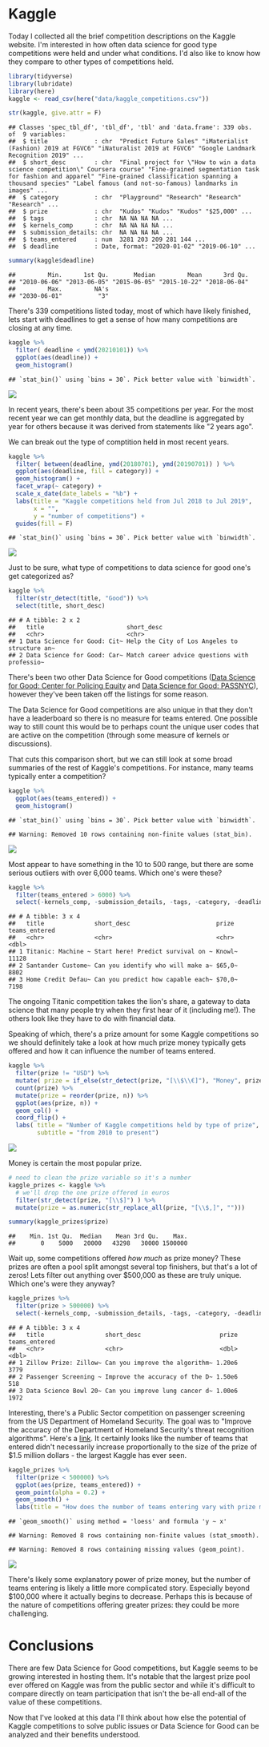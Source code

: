 
Kaggle
======

Today I collected all the brief competition descriptions on the Kaggle website. I'm interested in how often data science for good type competitions were held and under what conditions. I'd also like to know how they compare to other types of competitions held.

``` r
library(tidyverse)
library(lubridate)
library(here)
kaggle <- read_csv(here("data/kaggle_competitions.csv"))

str(kaggle, give.attr = F)
```

    ## Classes 'spec_tbl_df', 'tbl_df', 'tbl' and 'data.frame': 339 obs. of  9 variables:
    ##  $ title             : chr  "Predict Future Sales" "iMaterialist (Fashion) 2019 at FGVC6" "iNaturalist 2019 at FGVC6" "Google Landmark Recognition 2019" ...
    ##  $ short_desc        : chr  "Final project for \"How to win a data science competition\" Coursera course" "Fine-grained segmentation task for fashion and apparel" "Fine-grained classification spanning a thousand species" "Label famous (and not-so-famous) landmarks in images" ...
    ##  $ category          : chr  "Playground" "Research" "Research" "Research" ...
    ##  $ prize             : chr  "Kudos" "Kudos" "Kudos" "$25,000" ...
    ##  $ tags              : chr  NA NA NA NA ...
    ##  $ kernels_comp      : chr  NA NA NA NA ...
    ##  $ submission_details: chr  NA NA NA NA ...
    ##  $ teams_entered     : num  3281 203 209 281 144 ...
    ##  $ deadline          : Date, format: "2020-01-02" "2019-06-10" ...

``` r
summary(kaggle$deadline)
```

    ##         Min.      1st Qu.       Median         Mean      3rd Qu. 
    ## "2010-06-06" "2013-06-05" "2015-06-05" "2015-10-22" "2018-06-04" 
    ##         Max.         NA's 
    ## "2030-06-01"          "3"

There's 339 competitions listed today, most of which have likely finished, lets start with deadlines to get a sense of how many competitions are closing at any time.

``` r
kaggle %>% 
  filter( deadline < ymd(20210101)) %>% 
  ggplot(aes(deadline)) +
  geom_histogram()
```

    ## `stat_bin()` using `bins = 30`. Pick better value with `binwidth`.

![](README_files/figure-markdown_github/unnamed-chunk-2-1.png)

In recent years, there's been about 35 competitions per year. For the most recent year we can get monthly data, but the deadline is aggregated by year for others because it was derived from statements like "2 years ago".

We can break out the type of comptition held in most recent years.

``` r
kaggle %>% 
  filter( between(deadline, ymd(20180701), ymd(20190701)) ) %>% 
  ggplot(aes(deadline, fill = category)) +
  geom_histogram() +
  facet_wrap(~ category) +
  scale_x_date(date_labels = "%b") +
  labs(title = "Kaggle competitions held from Jul 2018 to Jul 2019", 
       x = "",
       y = "number of competitions") +
  guides(fill = F)
```

    ## `stat_bin()` using `bins = 30`. Pick better value with `binwidth`.

![](README_files/figure-markdown_github/unnamed-chunk-3-1.png)

Just to be sure, what type of competitions to data science for good one's get categorized as?

``` r
kaggle %>% 
  filter(str_detect(title, "Good")) %>% 
  select(title, short_desc)
```

    ## # A tibble: 2 x 2
    ##   title                       short_desc                                   
    ##   <chr>                       <chr>                                        
    ## 1 Data Science for Good: Cit~ Help the City of Los Angeles to structure an~
    ## 2 Data Science for Good: Car~ Match career advice questions with professio~

There's been two other Data Science for Good competitions ([Data Science for Good: Center for Policing Equity](https://www.kaggle.com/center-for-policing-equity/data-science-for-good/kernels) and [Data Science for Good: PASSNYC](https://www.kaggle.com/passnyc/data-science-for-good/kernels)), however they've been taken off the listings for some reason.

The Data Science for Good competitions are also unique in that they don't have a leaderboard so there is no measure for teams entered. One possible way to still count this would be to perhaps count the unique user codes that are active on the competition (through some measure of kernels or discussions).

That cuts this comparison short, but we can still look at some broad summaries of the rest of Kaggle's competitions. For instance, many teams typically enter a competition?

``` r
kaggle %>% 
  ggplot(aes(teams_entered)) +
  geom_histogram()
```

    ## `stat_bin()` using `bins = 30`. Pick better value with `binwidth`.

    ## Warning: Removed 10 rows containing non-finite values (stat_bin).

![](README_files/figure-markdown_github/unnamed-chunk-5-1.png)

Most appear to have something in the 10 to 500 range, but there are some serious outliers with over 6,000 teams. Which one's were these?

``` r
kaggle %>% 
  filter(teams_entered > 6000) %>% 
  select(-kernels_comp, -submission_details, -tags, -category, -deadline)
```

    ## # A tibble: 3 x 4
    ##   title              short_desc                        prize  teams_entered
    ##   <chr>              <chr>                             <chr>          <dbl>
    ## 1 Titanic: Machine ~ Start here! Predict survival on ~ Knowl~         11128
    ## 2 Santander Custome~ Can you identify who will make a~ $65,0~          8802
    ## 3 Home Credit Defau~ Can you predict how capable each~ $70,0~          7198

The ongoing Titanic competition takes the lion's share, a gateway to data science that many people try when they first hear of it (including me!). The others look like they have to do with financial data.

Speaking of which, there's a prize amount for some Kaggle competitions so we should definitely take a look at how much prize money typically gets offered and how it can influence the number of teams entered.

``` r
kaggle %>% 
  filter(prize != "USD") %>% 
  mutate( prize = if_else(str_detect(prize, "[\\$\\€]"), "Money", prize)) %>% 
  count(prize) %>% 
  mutate(prize = reorder(prize, n)) %>% 
  ggplot(aes(prize, n)) +
  geom_col() +
  coord_flip() +
  labs( title = "Number of Kaggle competitions held by type of prize",
        subtitle = "from 2010 to present")
```

![](README_files/figure-markdown_github/unnamed-chunk-7-1.png)

Money is certain the most popular prize.

``` r
# need to clean the prize variable so it's a number
kaggle_prizes <- kaggle %>%
  # we'll drop the one prize offered in euros
  filter(str_detect(prize, "[\\$]") ) %>% 
  mutate(prize = as.numeric(str_replace_all(prize, "[\\$,]", "")))

summary(kaggle_prizes$prize)
```

    ##    Min. 1st Qu.  Median    Mean 3rd Qu.    Max. 
    ##       0    5000   20000   43298   30000 1500000

Wait up, some competitions offered *how much* as prize money? These prizes are often a pool split amongst several top finishers, but that's a lot of zeros! Lets filter out anything over $500,000 as these are truly unique. Which one's were they anyway?

``` r
kaggle_prizes %>% 
  filter(prize > 500000) %>% 
  select(-kernels_comp, -submission_details, -tags, -category, -deadline)
```

    ## # A tibble: 3 x 4
    ##   title                 short_desc                      prize teams_entered
    ##   <chr>                 <chr>                           <dbl>         <dbl>
    ## 1 Zillow Prize: Zillow~ Can you improve the algorithm~ 1.20e6          3779
    ## 2 Passenger Screening ~ Improve the accuracy of the D~ 1.50e6           518
    ## 3 Data Science Bowl 20~ Can you improve lung cancer d~ 1.00e6          1972

Interesting, there's a Public Sector competition on passenger screening from the US Department of Homeland Security. The goal was to "Improve the accuracy of the Department of Homeland Security's threat recognition algorithms". Here's a [link](https://www.kaggle.com/c/passenger-screening-algorithm-challenge). It certainly looks like the number of teams that entered didn't necessarily increase proportionally to the size of the prize of $1.5 million dollars - the largest Kaggle has ever seen.

``` r
kaggle_prizes %>% 
  filter(prize < 500000) %>% 
  ggplot(aes(prize, teams_entered)) +
  geom_point(alpha = 0.2) +
  geom_smooth() +
  labs(title = "How does the number of teams entering vary with prize money?")
```

    ## `geom_smooth()` using method = 'loess' and formula 'y ~ x'

    ## Warning: Removed 8 rows containing non-finite values (stat_smooth).

    ## Warning: Removed 8 rows containing missing values (geom_point).

![](README_files/figure-markdown_github/unnamed-chunk-10-1.png)

There's likely some explanatory power of prize money, but the number of teams entering is likely a little more complicated story. Especially beyond $100,000 where it actually begins to decrease. Perhaps this is because of the nature of competitions offering greater prizes: they could be more challenging.

Conclusions
===========

There are few Data Science for Good competitions, but Kaggle seems to be growing interested in hosting them. It's notable that the largest prize pool ever offered on Kaggle was from the public sector and while it's difficult to compare directly on team participation that isn't the be-all end-all of the value of these competitions.

Now that I've looked at this data I'll think about how else the potential of Kaggle competitions to solve public issues or Data Science for Good can be analyzed and their benefits understood.
